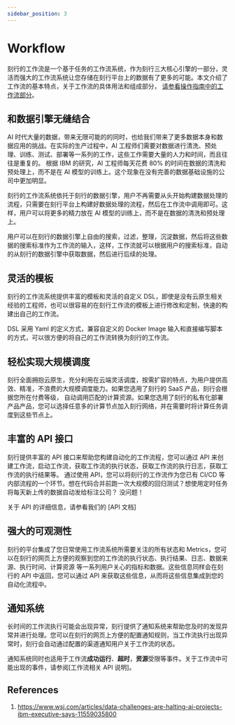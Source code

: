 ```yaml
---
sidebar_position: 3
---
```


# Workflow

刻行的工作流是一个基于任务的工作流系统，作为刻行三大核心引擎的一部分，灵活而强大的工作流系统让您存储在刻行平台上的数据有了更多的可能。本文介绍了
工作流的基本特点，关于工作流的具体用法和组成部分，
[请参看操作指南中的工作流部分](../4-recipes/7-workflow/about-workflows.md)。

## 和数据引擎无缝结合

AI 时代大量的数据，带来无限可能的的同时，也给我们带来了更多数据本身和数据应用的挑战。在实际的生产过程中，AI 工程师们需要对数据进行清洗、预处理、训练、测试、部署等一系列的工作，这些工作需要大量的人力和时间，而且往往是重复的。
根据 IBM 的研究，AI 工程师每天花费 80% 的时间在数据的清洗和预处理上，而不是在 AI 模型的训练上。这个现象在没有完善的数据基础设施的公司中更加明显。

刻行的工作流系统依托于刻行的数据引擎，用户不再需要从头开始构建数据处理的流程，只需要在刻行平台上构建好数据处理的流程，然后在工作流中调用即可。这样，用户可以将更多的精力放在 AI 模型的训练上，而不是在数据的清洗和预处理上。

用户可以在刻行的数据引擎上自由的搜索，过滤，整理，沉淀数据，然后将这些数据的搜索标准作为工作流的输入，这样，工作流就可以根据用户的搜索标准，自动的从刻行的数据引擎中获取数据，然后进行后续的处理。

## 灵活的模板

刻行的工作流系统提供丰富的模板和灵活的自定义 DSL，即使是没有云原生相关经验的工程师，也可以很容易的在刻行工作流的模板上进行修改和定制，快速的构建出自己的工作流。

DSL 采用 Yaml 的定义方式，兼容自定义的 Docker Image 输入和直接编写脚本的方式，可以很方便的将自己的工作流转换为刻行的工作流。

## 轻松实现大规模调度

刻行全面拥抱云原生，充分利用在云端灵活调度，按需扩容的特点，为用户提供高效、精准，不浪费的大规模调度能力。如果您选用了刻行的 SaaS 产品，刻行会根据您所在付费等级，
自动调用匹配的计算资源。如果您选用了刻行的私有化部署产品产品，您可以选择任意多的计算节点加入刻行网络，并在需要时将计算任务调度到这些节点上。

## 丰富的 API 接口

刻行提供丰富的 API 接口来帮助您构建自动化的工作流程，您可以通过 API 来创建工作流，启动工作流，获取工作流的执行状态，获取工作流的执行日志，获取工作流的执行结果等。
通过使用 API，您可以将刻行的工作流作为您已有 CI/CD 等内部流程的一个环节。想在代码合并前跑一次大规模的回归测试？想使用定时任务将每天新上传的数据自动发给标注公司？
没问题！

关于 API 的详细信息，请参看我们的 [API 文档]

## 强大的可观测性

刻行的平台集成了您日常使用工作流系统所需要关注的所有状态和 Metrics，您可以在刻行的网页上方便的观察到您的工作流的执行状态、执行结果、日志、数据来源、执行时间、计算资源
等一系列用户关心的指标和数据。这些信息同样会在刻行的 API 中返回，您可以通过 API 来获取这些信息，从而将这些信息集成到您的自动化流程中。

## 通知系统

长时间的工作流执行可能会出现异常，刻行提供了通知系统来帮助您及时的发现异常并进行处理。您可以在刻行的网页上方便的配置通知规则，当工作流执行出现异常时，刻行会自动通过配置的渠道通知用户关于工作流的状态。

通知系统同时也适用于工作流**成功运行**、**超时**，**资源**受限等事件。关于工作流中可能出现的事件，请参阅[工作流相关 API 说明]。

## References

1. https://www.wsj.com/articles/data-challenges-are-halting-ai-projects-ibm-executive-says-11559035800
